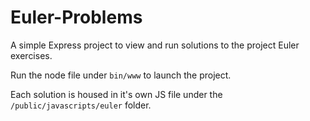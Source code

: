 # Euler-Problems

A simple Express project to view and run solutions to the project Euler exercises.

Run the node file under `bin/www` to launch the project.

Each solution is housed in it's own JS file under the `/public/javascripts/euler` folder. 